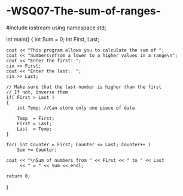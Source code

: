 # -WSQ07-The-sum-of-ranges-
#include iostream
using namespace std;

int main()
{
	 int Sum = 0;
	 int  First, Last;

	cout << "This program allows you to calculate the sum of ";
	cout << "numbers\nfrom a lower to a higher values in a range\n";
	cout << "Enter the first: ";
	cin >> First;
	cout << "Enter the last:  ";
	cin >> Last;

	// Make sure that the last number is higher than the first
	// If not, inverse them
	if( First > Last )
	{
		int Temp; //Can store only one piece of data

		Temp  = First;
		First = Last;
		Last  = Temp;
	}

	for( int Counter = First; Counter <= Last; Counter++ )
		Sum += Counter;

	cout << "\nSum of numbers from " << First << " to " << Last
	     << " = " << Sum << endl;

	return 0;
}
